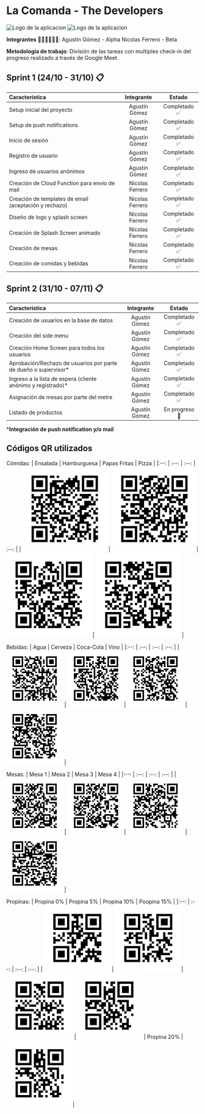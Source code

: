 
# La Comanda - The Developers

![Logo de la aplicacion](https://firebasestorage.googleapis.com/v0/b/comanda-pps.appspot.com/o/WhatsApp%20Image%202020-10-26%20at%2022.44.01.jpeg?alt=media&token=c71c16b2-7967-42b7-8fdc-0fa519c99955)
![Logo de la aplicacion](https://firebasestorage.googleapis.com/v0/b/comanda-pps.appspot.com/o/splash.png?alt=media&token=943b5b62-8630-40ab-bc45-4ecbc6d3834e)

**Integrantes** 👨🏻‍💻👨🏻‍💻:
Agustín Gómez - Alpha
Nicolas Ferrero - Beta

**Metodología de trabajo**:
División de las tareas con multiples check-in del progreso realizado a través de Google Meet.

## Sprint 1 (24/10 - 31/10) 📋
| Característica | Integrante | Estado |
|:--|:--:|:--:|
| Setup inicial del proyecto | Agustín Gómez | Completado ✅ |
| Setup de push notifications | Agustín Gómez | Completado ✅ |
| Inicio de sesión | Agustín Gómez | Completado ✅ |
| Registro de usuario | Agustín Gómez | Completado ✅ |
| Ingreso de usuarios anónimos | Agustín Gómez | Completado ✅ |
| Creación de Cloud Function para envio de mail | Nicolas Ferrero | Completado ✅ |
| Creación de templates de email (aceptación y rechazo) | Nicolas Ferrero | Completado ✅ |
| Diseño de logo y splash screen | Nicolas Ferrero | Completado ✅  |
| Creación de Splash Screen animado | Nicolas Ferrero | Completado ✅ |
| Creación de mesas | Nicolas Ferrero | Completado ✅ |
| Creación de comidas y bebidas | Nicolas Ferrero | Completado ✅ |


## Sprint 2 (31/10 - 07/11) 📋
| Característica | Integrante | Estado |
|:--|:--:|:--:|
| Creación de usuarios en la base de datos | Agustín Gómez | Completado ✅ |
| Creación del side menu | Agustín Gómez | Completado ✅ |
| Creación Home Screen para todos los usuarios| Agustín Gómez | Completado ✅ |
| Aprobación/Rechazo de usuarios por parte de dueño o supervisor* | Agustín Gómez | Completado ✅ |
| Ingreso a la lista de espera (cliente anónimo y registrado)* | Agustín Gómez | Completado ✅ |
| Asignación de mesas por parte del metre | Agustín Gómez | Completado ✅ |
| Listado de productos | Agustín Gómez | En progreso 🚧 |

***Integración de push notification y/o mail**

## Códigos QR utilizados

Cómidas:
| Ensalada | Hamburguesa | Papas Fritas | Pizza |
|:--: | :--: | :--: | :--: |
| ![enter image description here](https://raw.githubusercontent.com/agustinezequielgomez/2020_TP_PPS_Comanda_2_cuatri/main/QRs/ensalada_qr.png) | ![enter image description here](https://raw.githubusercontent.com/agustinezequielgomez/2020_TP_PPS_Comanda_2_cuatri/main/QRs/hamburguesa_qr.png)| ![](https://raw.githubusercontent.com/agustinezequielgomez/2020_TP_PPS_Comanda_2_cuatri/main/QRs/papas_fritas_qr.png) | ![](https://raw.githubusercontent.com/agustinezequielgomez/2020_TP_PPS_Comanda_2_cuatri/main/QRs/pizza_qr.png) |

Bebidas:
| Agua | Cerveza | Coca-Cola | Vino |
|:--: | :--: | :--: | :--: |
| ![enter image description here](https://raw.githubusercontent.com/agustinezequielgomez/2020_TP_PPS_Comanda_2_cuatri/main/QRs/agua_qr.png) | ![enter image description here](https://raw.githubusercontent.com/agustinezequielgomez/2020_TP_PPS_Comanda_2_cuatri/main/QRs/cerveza_qr.png)| ![](https://raw.githubusercontent.com/agustinezequielgomez/2020_TP_PPS_Comanda_2_cuatri/main/QRs/coca_cola_qr.png) | ![](https://raw.githubusercontent.com/agustinezequielgomez/2020_TP_PPS_Comanda_2_cuatri/main/QRs/vino_qr.png) |

Mesas:
| Mesa 1 | Mesa 2 | Mesa 3 | Mesa 4 |
|:--: | :--: | :--: | :--: |
| ![enter image description here](https://raw.githubusercontent.com/agustinezequielgomez/2020_TP_PPS_Comanda_2_cuatri/main/QRs/mesa_1_qr.png) | ![enter image description here](https://raw.githubusercontent.com/agustinezequielgomez/2020_TP_PPS_Comanda_2_cuatri/main/QRs/mesa_2_qr.png)| ![](https://raw.githubusercontent.com/agustinezequielgomez/2020_TP_PPS_Comanda_2_cuatri/main/QRs/mesa_3_qr.png) | ![](https://raw.githubusercontent.com/agustinezequielgomez/2020_TP_PPS_Comanda_2_cuatri/main/QRs/mesa_4_qr.png) |

Propinas:
| Propina 0% | Propina 5% | Propina 10% | Poopina 15% |
|:--: | :--: | :--: | :--: |
| ![enter image description here](https://raw.githubusercontent.com/agustinezequielgomez/2020_TP_PPS_Comanda_2_cuatri/main/QRs/propina_0_qr.png) | ![enter image description here](https://raw.githubusercontent.com/agustinezequielgomez/2020_TP_PPS_Comanda_2_cuatri/main/QRs/propina_5_qr.png)| ![](https://raw.githubusercontent.com/agustinezequielgomez/2020_TP_PPS_Comanda_2_cuatri/main/QRs/propina_10_qr.png) |![](https://raw.githubusercontent.com/agustinezequielgomez/2020_TP_PPS_Comanda_2_cuatri/main/QRs/propina_15_qr.png)
| Propina 20% |
![](https://raw.githubusercontent.com/agustinezequielgomez/2020_TP_PPS_Comanda_2_cuatri/main/QRs/propina_20_qr.png)|
